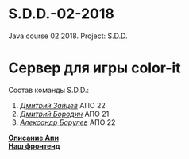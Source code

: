 # S.D.D.-02-2018
Java course 02.2018. Project: S.D.D.

<h1>Сервер для игры color-it</h1>

Состав команды S.D.D.:
1) <a href="https://github.com/HaseProgram" style="font-style: italic;">Дмитрий Зайцев</a> АПО 22
2) <a href="https://github.com/BorodinDmitriy" style="font-style: italic;">Дмитрий Бородин</a> АПО 21
3) <a href="https://github.com/HustonMmmavr" style="font-style: italic;">Александр Барулев</a> АПО 22

<a href="https://app.swaggerhub.com/apis/HustonMmmavr/S.D.D.api/" style="font-weight: bold">Описание Апи</a>
<br>
<a href="https://color-it.online" style="font-weight: bold"> Наш фронтенд </a>
